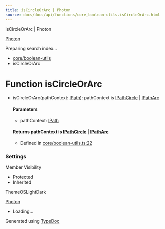 ```yaml
---
title: isCircleOrArc | Photon
source: docs/docs/api/functions/core_boolean-utils.isCircleOrArc.html
---
```


isCircleOrArc | Photon

[Photon](../index.md)




Preparing search index...

* [core/boolean-utils](../modules/core_boolean-utils.md)
* isCircleOrArc

# Function isCircleOrArc

* isCircleOrArc(pathContext: [IPath](../interfaces/core_schema.IPath.md)): pathContext is [IPathCircle](../interfaces/core_schema.IPathCircle.md) | [IPathArc](../interfaces/core_schema.IPathArc.md)

  #### Parameters

  + pathContext: [IPath](../interfaces/core_schema.IPath.md)

  #### Returns pathContext is [IPathCircle](../interfaces/core_schema.IPathCircle.md) | [IPathArc](../interfaces/core_schema.IPathArc.md)

  + Defined in [core/boolean-utils.ts:22](https://github.com/mwhite454/photon/blob/main/packages/photon/src/core/boolean-utils.ts#L22)

### Settings

Member Visibility

* Protected
* Inherited

ThemeOSLightDark

[Photon](../index.md)

* Loading...

Generated using [TypeDoc](https://typedoc.org/)
